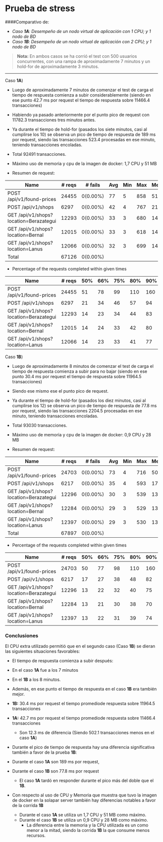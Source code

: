 Prueba de stress 
===================

####Comparativo de:

 - _Caso **1A**: Desempeño de un nodo virtual de aplicación con 1 CPU; y 1 nodo de BD_
 - _Caso **1B**: Desempeño de un nodo virtual de aplicación con 2 CPU; y 1 nodo de BD_


> **Nota:**
> En ambos casos se ha corrió el test con 500 usuarios concurrentes, con una rampa de aproximadamente 7 minutos y un hold-for de aproximadamente 3 minutos.

----------

Caso **1A**)

- Luego de aproximadamente 7 minutos de comenzar el test de carga el tiempo de respuesta comienza a subir considerablemente (siendo en ese punto  42.7 ms por request el tiempo de respuesta sobre  11466.4 transacciones)

- Habiendo ya pasado anteriormente por el punto pico de request con 11782.3 transacciones tres minutos antes.

- Ya durante el tiempo de hold-for (pasados los siete minutos, casi al cumplirse los 10) se observa un pico de tiempo de respuesta de 189 ms por request, siendo las transacciones 523.4 procesadas en ese minuto, teniendo transacciones encoladas.

- Total 92491 transacciones. 

- Máximo uso de memoria y cpu de la imagen de docker: 1,7 CPU y 51 MB 

- Resumen de request:

|Name|# reqs|# fails|Avg|Min|Max|Median|req/s|
|-------|-------|-------|----|-----|-----|---------|------|
|POST /api/v1/found-prices|24455|0(0.00%)|77|5|858|51|63.90|
|POST /api/v1/shops|6297|0(0.00%)|42|4|767|21|15.80|
|GET /api/v1/shops?location=Berazategui|12293|0(0.00%)|33|3|680|14|33.10|
|GET /api/v1/shops?location=Bernal|12015|0(0.00%)|33|3|618|14|34.80|
|GET /api/v1/shops?location=Lanus|12066|0(0.00%)|32|3| 699|14 |32.20|
|Total  |67126  |0(0.00%)|   |     |     |         |179.80|

- Percentage of the requests completed within given times

|Name|# reqs|50%|66%|75%|80%|90%|95%|98%|99%|100%|
|-------|-------|-----|-----|-----|------|-----|-----|-----|-----|-------|
|POST /api/v1/found-prices|24455|51|78|99|110|160|220| 340|420|858|
|POST /api/v1/shops|6297|21|34|46|57|94|150|250|340 |767|
|GET /api/v1/shops?location=Berazategui|12293|14|23|  34|44|83|130|220|310|680|
|GET /api/v1/shops?location=Bernal|12015|14|24|33|42|    80|130|220|300|618|
|GET /api/v1/shops?location=Lanus|12066|14|     23|33|41|77|120|200|300|699|


Caso **1B**)

- Luego de aproximadamente 8 minutos de comenzar el test de carga el tiempo de respuesta comienza a subir para no bajar (siendo en ese punto  30.4 ms por request el tiempo de respuesta sobre  11964.5 transacciones)

- Siendo ese mismo ese el punto pico de request.

- Ya durante el tiempo de hold-for (pasados los diez minutos, casi al cumplirse los 12) se observa un pico de tiempo de respuesta de 77.8 ms por request, siendo las transacciones 2204.5 procesadas en ese minuto, teniendo transacciones encoladas.

- Total 93030 transacciones.  

- Máximo uso de memoria y cpu de la imagen de docker: 0,9 CPU y 28 MB 

- Resumen de request:

|Name   |# reqs |# fails|Avg |Min  |Max  |Median   |req/s|
|-------|-------|-------|----|-----|-----|---------|------|
|POST /api/v1/found-prices |  24703   |  0(0.00%)   |   73    |   4  |   716  |      50  | 67.80 |
|POST /api/v1/shops |  6217  |   0(0.00%)   |   35   |    4   |  593  |      17 |  17.20 |
| GET /api/v1/shops?location=Berazategui |  12296  |   0(0.00%)  |    30  |     3  |   539  |      13 |  34.20|
| GET /api/v1/shops?location=Bernal | 12284   |  0(0.00%) |     29   |    3  |   529  |      13  | 35.90 |
|GET /api/v1/shops?location=Lanus   | 12397  |   0(0.00%)  |    29  |     3  |   530  |      13 |  33.80|
|Total                              |    67897 |    0(0.00%)      |||||                               188.90|

- Percentage of the requests completed within given times

|Name|# reqs|50%|66%|75%|80%|90%|95%|98%|99%|100%|
|-------|-------|-----|-----|-----|------|-----|-----|-----|-----|-------|
|POST /api/v1/found-prices   |                                    24703  |   50  |   77   |  98  |  110 |   160  |  210 |   280  |  350  |  716 |
|POST /api/v1/shops |                                              6217 |    17  |   27  |   38   |  48  |   82  |  130 |   210 |   300 |   593 |
| GET /api/v1/shops?location=Berazategui |                         12296 |    13  |   22  |   32 |    40  |   75  |  120 |   180 |   250  |  539 |
|GET /api/v1/shops?location=Bernal |                              12284   |  13  |   21 |    30 |    38  |   70 |   110 |   170  |  230  |  529 |
|GET /api/v1/shops?location=Lanus |                               12397  |   13  |   22  |   31  |   39  |   74  |  120  |  180  |  230 |   530|


### **Conclusiones**

El CPU extra utilizado permitió que en el segundo caso (Caso **1B**) se dieran las siguientes situaciones favorables:

- El tiempo de respuesta comienza a subir después:
 -  En el caso **1A** fue a los 7 minutos 
 - En el **1B** a los 8 minutos.
  
-  Además, en ese punto el tiempo de respuesta en el caso **1B** era también mejor.
 -  **1B:** 30.4 ms por request el tiempo promediode respuesta sobre  11964.5 transacciones 
 - **1A:** 42.7 ms por request el tiempo promediode respuesta sobre 11466.4 transacciones 
     - Son 12.3 ms de diferencia (Siendo 502.1 transacciones menos en el caso **1A**)  

- Durante el pico de tiempo de respuesta hay una diferencia significativa también a favor de la prueba **1B**: 
- Durante el caso **1A** son 189 ms por request, 
- Durante el caso **1B** son 77.8 ms por request
	- El caso **1A** tardó en responder durante el pico más del doble que el **1B**.

- Con respecto al uso de CPU y Memoria que muestra que tuvo la imagen de docker en la solapar server también hay diferencias notables a favor de la corrida **1B**
	- Durante el caso **1A** se utiliza un 1,7 CPU y 51 MB como máximo.
	- Durante el caso **1B** se utiliza un 0,9 CPU y 28 MB como máximo.
		- La diferencia entre la memoria y la CPU utilizada es un como menor a la mitad, siendo la corrida **1B** la que consume menos recursos. 
